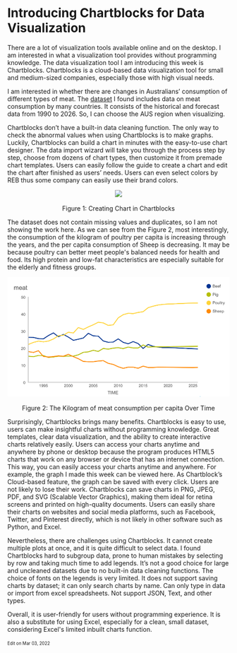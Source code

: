 # Introducing Chartblocks for Data Visualization

There are a lot of visualization tools available online and on the desktop. I am interested in what a visualization tool provides without programming knowledge. The data visualization tool I am introducing this week is Chartblocks. Chartblocks is a cloud-based data visualization tool for small and medium-sized companies, especially those with high visual needs.

I am interested in whether there are changes in Australians’ consumption of different types of meat. The [dataset](https://www.kaggle.com/vagifa/meatconsumption) I found includes data on meat consumption by many countries. It consists of the historical and forecast data from 1990 to 2026. So, I can choose the AUS region when visualizing.

Chartblocks don’t have a built-in data cleaning function. The only way to check the abnormal values when using Chartblocks is to make graphs. Luckily, Chartblocks can build a chart in minutes with the easy-to-use chart designer. The data import wizard will take you through the process step by step, choose from dozens of chart types, then customize it from premade chart templates. Users can easily follow the guide to create a chart and edit the chart after finished as users’ needs. Users can even select colors by REB thus some company can easily use their brand colors.
 
<p align="center">
  <img src="https://github.com/Wenying-Wu/Data-Visualization-and-Analysis/blob/main/src/Introducing%20Chartblocks%20for%20Data%20Visualization/image001.gif">


<p align="center">Figure 1: Creating Chart in Chartblocks
</p>

The dataset does not contain missing values and duplicates, so I am not showing the work here. As we can see from the Figure 2, most interestingly, the consumption of the kilogram of poultry per capita is increasing through the years, and the per capita consumption of Sheep is decreasing. It may be because poultry can better meet people's balanced needs for health and food. Its high protein and low-fat characteristics are especially suitable for the elderly and fitness groups.

<p align="center">
  <img src="https://github.com/Wenying-Wu/Data-Visualization-and-Analysis/blob/main/src/Introducing%20Chartblocks%20for%20Data%20Visualization/image002.png">
</p>


<p align="center">Figure 2: The Kilogram of meat consumption per capita Over Time
</p>

Surprisingly, Chartblocks brings many benefits. Chartblocks is easy to use, users can make insightful charts without programming knowledge. Great templates, clear data visualization, and the ability to create interactive charts relatively easily. Users can access your charts anytime and anywhere by phone or desktop because the program produces HTML5 charts that work on any browser or device that has an internet connection. This way, you can easily access your charts anytime and anywhere. For example, the graph I made this week can be viewed here. As Chartblock’s Cloud-based feature, the graph can be saved with every click. Users are not likely to lose their work. Chartblocks can save charts in PNG, JPEG, PDF, and SVG (Scalable Vector Graphics), making them ideal for retina screens and printed on high-quality documents. Users can easily share their charts on websites and social media platforms, such as Facebook, Twitter, and Pinterest directly, which is not likely in other software such as Python, and Excel.

Nevertheless, there are challenges using Chartblocks. It cannot create multiple plots at once, and it is quite difficult to select data. I found Chartblocks hard to subgroup data, prone to human mistakes by selecting by row and taking much time to add legends. It’s not a good choice for large and uncleaned datasets due to no built-in data cleaning functions. The choice of fonts on the legends is very limited. It does not support saving charts by dataset; it can only search charts by name. Can only type in data or import from excel spreadsheets. Not support JSON, Text, and other types.

Overall, it is user-friendly for users without programming experience. It is also a substitute for using Excel, especially for a clean, small dataset, considering Excel's limited inbuilt charts function.


<sub><sup>Edit on Mar 03, 2022</sup></sub>